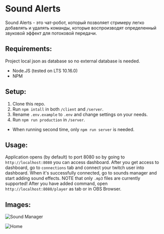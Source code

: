# Sound Alerts

Sound Alerts - это чат-робот, который позволяет стримеру легко добавлять и удалять команды, которые воспроизводят определенный звуковой эффект для потоковой передачи.

## Requirements:

Project local json as database so no external database is needed.

* Node.JS (tested on LTS 10.16.0)
* NPM

## Setup:

1. Clone this repo.
2. Run `npm intall` in both `/client` and `/server`.
3. Rename `.env.example` to `.env` and change settings on your needs.
4. Run `npm run production` in `/server`.
* When running second time, only `npm run server` is needed.

## Usage:

Application opens (by default) to port 8080 so by going to `http://localhost:8080` you can access dashboard. After you get access to dashboard, go to `connections` tab and connect your twitch user into dashboard. When it's successfully connected, go to sounds manager and start adding sound effects. NOTE that only `.mp3` files are currently supported! After you have added command, open `http://localhost:8080/player` as tab or in OBS Browser.

## Images:

![Sound Manager](https://i.imgur.com/0ByIWs8.png)

![Home](https://sun1-83.userapi.com/ldiXDd-VfjqRvEJZ9-WEJZTI8nLo5cdY_E_E9g/Vgw0rzXz_20.jpg)
